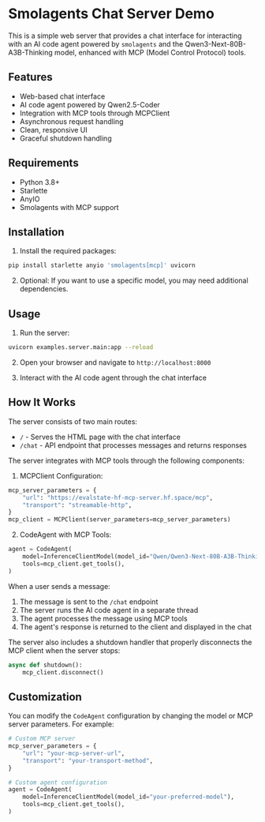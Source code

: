 # Smolagents Chat Server Demo

This is a simple web server that provides a chat interface for interacting with an AI code agent powered by `smolagents` and the Qwen3-Next-80B-A3B-Thinking model, enhanced with MCP (Model Control Protocol) tools.

## Features

- Web-based chat interface
- AI code agent powered by Qwen2.5-Coder
- Integration with MCP tools through MCPClient
- Asynchronous request handling
- Clean, responsive UI
- Graceful shutdown handling

## Requirements

- Python 3.8+
- Starlette
- AnyIO
- Smolagents with MCP support

## Installation

1. Install the required packages:

```bash
pip install starlette anyio 'smolagents[mcp]' uvicorn
```

2. Optional: If you want to use a specific model, you may need additional dependencies.

## Usage

1. Run the server:

```bash
uvicorn examples.server.main:app --reload
```

2. Open your browser and navigate to `http://localhost:8000`

3. Interact with the AI code agent through the chat interface

## How It Works

The server consists of two main routes:
- `/` - Serves the HTML page with the chat interface
- `/chat` - API endpoint that processes messages and returns responses

The server integrates with MCP tools through the following components:

1. MCPClient Configuration:
```python
mcp_server_parameters = {
    "url": "https://evalstate-hf-mcp-server.hf.space/mcp",
    "transport": "streamable-http",
}
mcp_client = MCPClient(server_parameters=mcp_server_parameters)
```

2. CodeAgent with MCP Tools:
```python
agent = CodeAgent(
    model=InferenceClientModel(model_id="Qwen/Qwen3-Next-80B-A3B-Thinking"),
    tools=mcp_client.get_tools(),
)
```

When a user sends a message:
1. The message is sent to the `/chat` endpoint
2. The server runs the AI code agent in a separate thread
3. The agent processes the message using MCP tools
4. The agent's response is returned to the client and displayed in the chat

The server also includes a shutdown handler that properly disconnects the MCP client when the server stops:
```python
async def shutdown():
    mcp_client.disconnect()
```

## Customization

You can modify the `CodeAgent` configuration by changing the model or MCP server parameters. For example:

```python
# Custom MCP server
mcp_server_parameters = {
    "url": "your-mcp-server-url",
    "transport": "your-transport-method",
}

# Custom agent configuration
agent = CodeAgent(
    model=InferenceClientModel(model_id="your-preferred-model"),
    tools=mcp_client.get_tools(),
)
```
